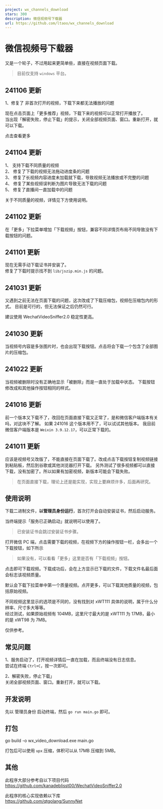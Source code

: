 ```yaml
---
project: wx_channels_download
stars: 300
description: 微信视频号下载器
url: https://github.com/ltaoo/wx_channels_download
---
```


微信视频号下载器
========

又是一个轮子，不过用起来更简单些，直接在视频页面下载。

> 目前仅支持 `windows` 平台。

241106 更新
---------

1、修复了 非首次打开的视频，下载下来都无法播放的问题

现在点击页面上「更多推荐」视频，下载下来的视频可以正常打开播放了。  
当出现「解密失败，停止下载」的提示，关闭全部视频页面、窗口。重新打开，就可以下载。

点击查看更多

241104 更新
---------

1、 支持下载不同质量的视频  
2、 修复了下载的视频无法拖动进度条的问题  
3、 修复了长视频内容进度未加载就下载，导致视频无法播放或不完整的问题  
4、 修复了某些视频误判断为图片导致无法下载的问题  
5、 修复了直播间一直加载中的问题

关于不同质量的视频，详情见下方使用说明。

241102 更新
---------

在「更多」下拉菜单增加「下载视频」按钮，兼容不同详情页布局不同导致没有下载按钮的问题。

241101 更新
---------

现在无需手动下载证书并安装了。  
修复了下载时提示找不到 `lib/jszip.min.js` 的问题。

241031 更新
---------

又遇到之前无法在页面下载的问题，这次改成了下载压缩包，视频在压缩包内的形式。 目前是可行的，但无法保证之后仍然可行。

建议使用 WechatVideoSniffer2.0 稳定性更高。

241030 更新
---------

当视频号内容是多张图片时，也会出现下载按钮。点击将会下载一个包含了全部图片的压缩包。

241022 更新
---------

当视频被删除时没有正确地显示「被删除」而是一直处于加载中状态。 下载按钮修改成和其他操作按钮相同的样式。

241016 更新
---------

前一个版本又下载不了，改回在页面直接下载又正常了，是和微信客户端版本有关吗，对这块不了解。 如果 241016 这个版本用不了，可以试试其他版本。 我目前微信客户端版本是 `Weixin 3.9.12.17`，可以正常下载的。

241011 更新
---------

应该是视频号又改版了，不能直接在页面下载了。改成点击下载按钮复制视频链接到粘贴板，然后到谷歌或其他浏览器打开下载。 另外测试了很多视频都可以直接下载，没有加密了。所以如果有加密视频，新版本可能会下载失败。

> 在页面直接下载，理论上还是能实现，实现上要麻烦许多，后面再研究。

使用说明
----

下载二进制文件，**以管理员身份运行**，首次打开会自动安装证书，然后启动服务。

当终端提示「服务已正确启动」就说明可以使用了。

> 已安装证书会跳过安装证书步骤。

打开微信 PC 端，点击需要下载的视频，在视频下方的操作按钮一栏，会多出一个下载按钮，如下所示

> 如果没有，可以看看「更多」这里是否有「下载视频」按钮。  

点击即可下载视频。下载成功后，会在上方显示已下载的文件，下载文件名最后面会标志该视频质量。

默认会下载下拉菜单中第一个质量视频。点开更多，可以下载其他质量的视频，包括原始视频。

  

不同视频这里显示的选项是不同的，没有找到对 xWT111 具体的说明，属于什么分辨率、尺寸多大等等。  
经过测试，如果原始视频有 104MB，这里尺寸最大的是 xWT111 为 17MB，最小的是 xWT98 为 7MB。

仅供参考。

常见问题
----

1、服务启动了，打开视频详情后一直在加载，而且终端没有日志信息。  
尝试在终端 `Ctrl+C`，按一次即可。

2、解密失败，停止下载」  
关闭全部视频页面、窗口。重新打开，就可以下载。

开发说明
----

先以 管理员身份 启动终端，然后 `go run main.go` 即可。

打包
--

go build -o wx\_video\_download.exe main.go

打包后可以使用 `upx` 压缩，体积可以从 17MB 压缩到 5MB。

其他
--

此程序大部分参考自以下项目代码  
https://github.com/kanadeblisst00/WechatVideoSniffer2.0

此程序的核心实现依赖以下库  
https://github.com/qtgolang/SunnyNet
